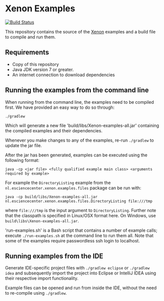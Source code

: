 Xenon Examples
==============

[![Build Status](https://travis-ci.org/NLeSC/Xenon-examples.svg)](https://travis-ci.org/NLeSC/Xenon-examples)

This repository contains the source of the [Xenon](https://nlesc.github.io/Xenom) examples
and a build file to compile and run them.

Requirements
------------

* Copy of this repository
* Java JDK version 7 or greater.
* An internet connection to download dependencies



Running the examples from the command line
------------------------------------------

When running from the command line, the examples need to be compiled first. We have provided an easy way to do so through:
```
./gradlew
```

Which will generate a new file 'build/libs/Xenon-examples-all.jar' containing the compiled examples and their dependencies.

Whenever you make changes to any of the examples, re-run `./gradlew` to update the jar file.

After the jar has been generated, examples can be executed using the following format:
```
java -cp <jar file> <fully qualified example main class> <arguments required by example>
```

For example the `DirectoryListing` example from the `nl.esciencecenter.xenon.examples.files` package can be run with:
```
java -cp build/libs/Xenon-examples-all.jar nl.esciencecenter.xenon.examples.files.DirectoryListing file:///tmp
```

where `file:///tmp` is the input argument to `DirectoryListing`. Further note that the classpath is specified in Linux/OSX format here. On Windows, use `build\libs\Xenon-examples-all.jar`.

'run-examples.sh' is a Bash script that contains a number of example calls; execute `./run-examples.sh` at the command line to run them all. Note that some of the examples require passwordless ssh login to localhost.

Running examples from the IDE
-------------------------

Generate IDE-specific project files with `./gradlew eclipse` or `./gradlew idea` and subsequently import the project into Eclipse or IntelliJ IDEA using their respective import functionality.

Example files can be opened and run from inside the IDE, without the need to re-compile using `./gradlew`.

